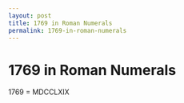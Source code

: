 ```yaml
---
layout: post
title: 1769 in Roman Numerals
permalink: 1769-in-roman-numerals
---
```


# 1769 in Roman Numerals

1769 = MDCCLXIX
